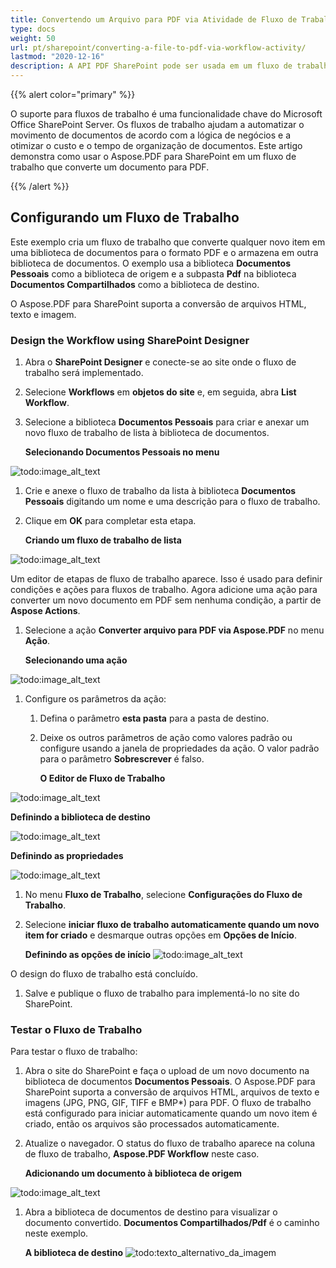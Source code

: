 ```yaml
---
title: Convertendo um Arquivo para PDF via Atividade de Fluxo de Trabalho
type: docs
weight: 50
url: pt/sharepoint/converting-a-file-to-pdf-via-workflow-activity/
lastmod: "2020-12-16"
description: A API PDF SharePoint pode ser usada em um fluxo de trabalho do SharePoint que converte um documento para PDF.
---
```


{{% alert color="primary" %}}

O suporte para fluxos de trabalho é uma funcionalidade chave do Microsoft Office SharePoint Server. Os fluxos de trabalho ajudam a automatizar o movimento de documentos de acordo com a lógica de negócios e a otimizar o custo e o tempo de organização de documentos. Este artigo demonstra como usar o Aspose.PDF para SharePoint em um fluxo de trabalho que converte um documento para PDF.

{{% /alert %}}
## **Configurando um Fluxo de Trabalho**

Este exemplo cria um fluxo de trabalho que converte qualquer novo item em uma biblioteca de documentos para o formato PDF e o armazena em outra biblioteca de documentos. O exemplo usa a biblioteca **Documentos Pessoais** como a biblioteca de origem e a subpasta **Pdf** na biblioteca **Documentos Compartilhados** como a biblioteca de destino.

O Aspose.PDF para SharePoint suporta a conversão de arquivos HTML, texto e imagem.

### **Design the Workflow using SharePoint Designer**

1. Abra o **SharePoint Designer** e conecte-se ao site onde o fluxo de trabalho será implementado.
1. Selecione **Workflows** em **objetos do site** e, em seguida, abra **List Workflow**.
1. Selecione a biblioteca **Documentos Pessoais** para criar e anexar um novo fluxo de trabalho de lista à biblioteca de documentos.

   **Selecionando Documentos Pessoais no menu**

![todo:image_alt_text](converting-a-file-to-pdf-via-workflow-activity_1.png)


1. Crie e anexe o fluxo de trabalho da lista à biblioteca **Documentos Pessoais** digitando um nome e uma descrição para o fluxo de trabalho.
1. Clique em **OK** para completar esta etapa.

   **Criando um fluxo de trabalho de lista**

![todo:image_alt_text](converting-a-file-to-pdf-via-workflow-activity_2.png)



Um editor de etapas de fluxo de trabalho aparece. Isso é usado para definir condições e ações para fluxos de trabalho. Agora adicione uma ação para converter um novo documento em PDF sem nenhuma condição, a partir de **Aspose Actions**.
1. Selecione a ação **Converter arquivo para PDF via Aspose.PDF** no menu **Ação**.

   **Selecionando uma ação**

![todo:image_alt_text](converting-a-file-to-pdf-via-workflow-activity_3.png)

1. Configure os parâmetros da ação:
   1. Defina o parâmetro **esta pasta** para a pasta de destino.
   1. Deixe os outros parâmetros de ação como valores padrão ou configure usando a janela de propriedades da ação. O valor padrão para o parâmetro **Sobrescrever** é falso.

      **O Editor de Fluxo de Trabalho**

![todo:image_alt_text](converting-a-file-to-pdf-via-workflow-activity_4.png)

**Definindo a biblioteca de destino**

![todo:image_alt_text](converting-a-file-to-pdf-via-workflow-activity_5.png)

**Definindo as propriedades**

![todo:image_alt_text](converting-a-file-to-pdf-via-workflow-activity_6.png)

1. No menu **Fluxo de Trabalho**, selecione **Configurações do Fluxo de Trabalho**.
1. Selecione **iniciar fluxo de trabalho automaticamente quando um novo item for criado** e desmarque outras opções em **Opções de Início**.

   **Definindo as opções de início**
![todo:image_alt_text](converting-a-file-to-pdf-via-workflow-activity_7.png)

O design do fluxo de trabalho está concluído.

1. Salve e publique o fluxo de trabalho para implementá-lo no site do SharePoint.

### **Testar o Fluxo de Trabalho**

Para testar o fluxo de trabalho:

1. Abra o site do SharePoint e faça o upload de um novo documento na biblioteca de documentos **Documentos Pessoais**. O Aspose.PDF para SharePoint suporta a conversão de arquivos HTML, arquivos de texto e imagens (JPG, PNG, GIF, TIFF e BMP*) para PDF. O fluxo de trabalho está configurado para iniciar automaticamente quando um novo item é criado, então os arquivos são processados automaticamente.
1. Atualize o navegador. O status do fluxo de trabalho aparece na coluna de fluxo de trabalho, **Aspose.PDF Workflow** neste caso.

   **Adicionando um documento à biblioteca de origem**

![todo:image_alt_text](converting-a-file-to-pdf-via-workflow-activity_8.png)

1. Abra a biblioteca de documentos de destino para visualizar o documento convertido. **Documentos Compartilhados/Pdf** é o caminho neste exemplo.

   **A biblioteca de destino**
![todo:texto_alternativo_da_imagem](converting-a-file-to-pdf-via-workflow-activity_9.png)